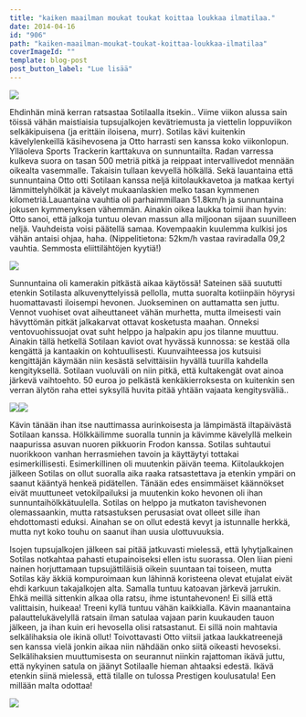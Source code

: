 ```yaml
---
title: "kaiken maailman moukat toukat koittaa loukkaa ilmatilaa."
date: 2014-04-16
id: "906"
path: "kaiken-maailman-moukat-toukat-koittaa-loukkaa-ilmatilaa"
coverImageId: ""
template: blog-post
post_button_label: "Lue lisää"
---
```


[![](/images/vauhtei_.jpg)](http://1.bp.blogspot.com/-uTxc8HoVOuo/U04_rsXC7SI/AAAAAAAAIU0/YNgPc_zQ8LE/s1600/vauhtei_.jpg)

Ehdinhän minä kerran ratsastaa Sotilaalla itsekin.. Viime viikon alussa sain töissä vähän maistiaisia tupsujalkojen kevätriemusta ja viettelin loppuviikon selkäkipuisena (ja erittäin iloisena, murr). Sotilas kävi kuitenkin kävelylenkeillä käsihevosena ja Otto harrasti sen kanssa koko viikonlopun. Ylläoleva Sports Trackerin karttakuva on sunnuntailta. Radan varressa kulkeva suora on tasan 500 metriä pitkä ja reippaat intervallivedot mennään oikealta vasemmalle. Takaisin tullaan kevyellä hölkällä. Sekä lauantaina että sunnuntaina Otto otti Sotilaan kanssa neljä kiitolaukkavetoa ja matkaa kertyi lämmittelyhölkät ja kävelyt mukaanlaskien melko tasan kymmenen kilometriä.Lauantaina vauhtia oli parhaimmillaan 51.8km/h ja sunnuntaina jokusen kymmenyksen vähemmän. Ainakin oikea laukka toimii ihan hyvin: Otto sanoi, että jalkoja tuntuu olevan massun alla miljoonan sijaan suunilleen neljä. Vauhdeista voisi päätellä samaa. Kovempaakin kuulemma kulkisi jos vähän antaisi ohjaa, haha. (Nippelitietona: 52km/h vastaa raviradalla 09,2 vauhtia. Semmosta eliittilähtöjen kyytiä!)

[![](/images/_MG_4689_.jpg)](http://4.bp.blogspot.com/-QbPdTy6PO4I/U04-6AZkw7I/AAAAAAAAIUc/wNqCkv2k6mI/s1600/_MG_4689_.jpg)

Sunnuntaina oli kamerakin pitkästä aikaa käytössä! Sateinen sää suututti etenkin Sotilasta alkuvenyttelyissä pellolla, mutta suoralta kotiinpäin höyrysi huomattavasti iloisempi hevonen. Juokseminen on auttamatta sen juttu. Vennot vuohiset ovat aiheuttaneet vähän murhetta, mutta ilmeisesti vain hävyttömän pitkät jalkakarvat ottavat kosketusta maahan. Onneksi ventovuohissuojat ovat suht helppo ja halpakin apu jos tilanne muuttuu. Ainakin tällä hetkellä Sotilaan kaviot ovat hyvässä kunnossa: se kestää olla kengättä ja kantaakin on kohtuullisesti. Kuunvaihteessa jos kutsuisi kengittäjän käymään niin kesästä selvittäisiin hyvällä tuurilla kahdella kengityksellä. Sotilaan vuoluväli on niin pitkä, että kultakengät ovat ainoa järkevä vaihtoehto. 50 euroa jo pelkästä kenkäkierroksesta on kuitenkin sen verran älytön raha ettei syksyllä huvita pitää yhtään vajaata kengitysväliä..

[![](/images/_MG_4673_.jpg)](http://2.bp.blogspot.com/-pYLF2xFawkI/U065Hg-ZhyI/AAAAAAAAIVc/0stSqsWtggA/s1600/_MG_4673_.jpg)[![](/images/_MG_4678_.jpg)](http://1.bp.blogspot.com/-YcwyWhzHuZ0/U065HtkSp3I/AAAAAAAAIVg/xWMjc4YX-pg/s1600/_MG_4678_.jpg)

Kävin tänään ihan itse nauttimassa aurinkoisesta ja lämpimästä iltapäivästä Sotilaan kanssa. Hölkkäilimme suoralla tunnin ja kävimme kävelyllä melkein naapurissa asuvan nuoren pikkuorin Frodon kanssa. Sotilas suhtautui nuorikkoon vanhan herrasmiehen tavoin ja käyttäytyi tottakai esimerkillisesti. Esimerkillinen oli muutenkin päivän teema. Kiitolaukkojen jälkeen Sotilas on ollut suoralla aika raaka ratsastettava ja etenkin ympäri on saanut kääntyä henkeä pidätellen. Tänään edes ensimmäiset käännökset eivät muuttuneet vetokilpailuksi ja muutenkin koko hevonen oli ihan sunnuntaihölkkätuulella. Sotilas on helppo ja mutkaton tavishevonen olemassaankin, mutta ratsastuksen perusasiat ovat olleet sille ihan ehdottomasti eduksi. Ainahan se on ollut edestä kevyt ja istunnalle herkkä, mutta nyt koko touhu on saanut ihan uusia ulottuvuuksia.

Isojen tupsujalkojen jälkeen sai pitää jatkuvasti mielessä, että lyhytjalkainen Sotilas notkahtaa pahasti etupainoiseksi ellen istu suorassa. Olen liian pieni nainen horjuttamaan tupsujättiläisiä oikein suuntaan tai toiseen, mutta Sotilas käy äkkiä kompuroimaan kun lähinnä koristeena olevat etujalat eivät ehdi karkuun takajalkojen alta. Samalla tuntuu katoavan järkevä jarrukin. Ehkä meillä sittenkin alkaa olla ratsu, ihme istuntahevonen! Ei sillä että valittaisin, huikeaa! Treeni kyllä tuntuu vähän kaikkialla. Kävin maanantaina palauttelukävelyllä ratsain ilman satulaa vajaan parin kuukauden tauon jälkeen, ja ihan kuin eri hevosella olisi ratsastanut. Ei sillä noin mahtavia selkälihaksia ole ikinä ollut! Toivottavasti Otto viitsii jatkaa laukkatreenejä sen kanssa vielä jonkin aikaa niin nähdään onko siitä oikeasti hevoseksi. Selkälihaksien muuttumisesta on seurannut niinkin rajattoman ikävä juttu, että nykyinen satula on jäänyt Sotilaalle hieman ahtaaksi edestä. Ikävä etenkin siinä mielessä, että tilalle on tulossa Prestigen koulusatula! Een millään malta odottaa!

[![](/images/_MG_4741_.jpg)](http://4.bp.blogspot.com/-C4icH-kU4CM/U065HSdgkGI/AAAAAAAAIVk/V7oghsowVOY/s1600/_MG_4741_.jpg)
